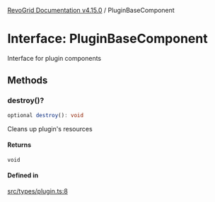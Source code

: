 [RevoGrid Documentation v4.15.0](README.md) / PluginBaseComponent

# Interface: PluginBaseComponent

Interface for plugin components

## Methods

### destroy()?

```ts
optional destroy(): void
```

Cleans up plugin's resources

#### Returns

`void`

#### Defined in

[src/types/plugin.ts:8](https://github.com/revolist/revogrid/blob/f57e3b1afae49404a5b6670c54899cb5770f47c4/src/types/plugin.ts#L8)

